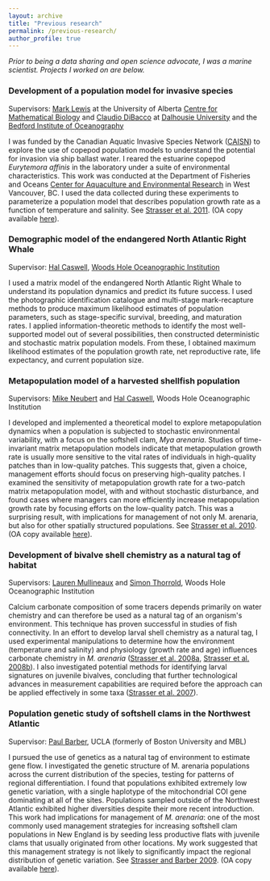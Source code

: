 ```yaml
---
layout: archive
title: "Previous research"
permalink: /previous-research/
author_profile: true
---
```

<body link="#C0C0C0" vlink="#808080" alink="#FF0000"> 


_Prior to being a data sharing and open science advocate, I was a marine scientist. Projects I worked on are below._

### Development of a population model for invasive species

Supervisors: [Mark Lewis](http://www.biology.ualberta.ca/faculty/mark_lewis) at the University of Alberta [Centre for Mathematical Biology](http://www.math.ualberta.ca/~mathbio/) and [Claudio DiBacco](http://chone.marinebiodiversity.ca/people/expertise/claudio-dibacco) at [Dalhousie University](http://oceanography.dal.ca/) and the [Bedford Institute of Oceanography](http://www.bio.gc.ca/index-eng.php)

I was funded by the Canadian Aquatic Invasive Species Network ([CAISN](http://www.caisn.ca/)) to explore the use of copepod population models to understand the potential for invasion via ship ballast water. I reared the estuarine copepod _Eurytemora affinis_ in the laboratory under a suite of environmental characteristics.  This work was conducted at the Department of Fisheries and Oceans [Center for Aquaculture and Environmental Research](http://www.pac.dfo-mpo.gc.ca/science/facilities-installations/caer-crae/index-eng.htm) in West Vancouver, BC.  I used the data collected during these experiments to parameterize a population model that describes population growth rate as a function of temperature and salinity.  See [Strasser et al. 2011](http://onlinelibrary.wiley.com/doi/10.1111/j.1472-4642.2011.00791.x/abstract). (OA copy available [here](http://hdl.handle.net/10402/era.30203)).

### Demographic model of the endangered North Atlantic Right Whale

Supervisor: [Hal Caswell](http://www.whoi.edu/hpb/Site.do?id=1030), [Woods Hole Oceanographic Institution](http://www.whoi.edu)

I used a matrix model of the endangered North Atlantic Right Whale to understand its population dynamics and predict its future success.  I used the photographic identification catalogue and multi-stage mark-recapture methods to produce maximum likelihood estimates of population parameters, such as stage-specific survival, breeding, and maturation rates. I applied information-theoretic methods to identify the most well-supported model out of several possibilities, then constructed deterministic and stochastic matrix population models.  From these, I obtained maximum likelihood estimates of the population growth rate, net reproductive rate, life  expectancy, and current population size.

### Metapopulation model of a harvested shellfish population

Supervisors: [Mike Neubert](http://www.whoi.edu/profile.do?id=mneubert) and [Hal Caswell](http://www.whoi.edu/hpb/Site.do?id=1030), Woods Hole Oceanographic Institution

I developed and implemented a theoretical model to explore metapopulation dynamics when a population is subjected to stochastic environmental variability, with a focus on the softshell clam, _Mya arenaria_.  Studies of time-invariant matrix metapopulation models indicate that metapopulation growth rate is usually more sensitive to the vital rates of individuals in high-quality patches than in low-quality patches. This suggests that, given a choice, management efforts should focus on preserving high-quality patches. I examined the sensitivity of metapopulation growth rate for a two-patch matrix metapopulation model, with and without stochastic disturbance, and found cases where managers can more efficiently increase metapopulation growth rate by focusing efforts on the low-quality patch.  This was a surprising result, with implications for management of not only M. arenaria, but also for other spatially structured populations. See [Strasser et al. 2010](http://www.springerlink.com/content/d0q9341712l78316/). (OA copy available [here](https://darchive.mblwhoilibrary.org/handle/1912/5149)).

### Development of bivalve shell chemistry as a natural tag of habitat

Supervisors: [Lauren Mullineaux](http://www.whoi.edu/science/B/people/lmullineaux/) and [Simon Thorrold](http://www.whoi.edu/hpb/Site.do?id=1892), Woods Hole Oceanographic Institution

Calcium carbonate composition of some tracers depends primarily on water chemistry and can therefore be used as a natural tag of an organism's environment.  This technique has proven successful in studies of fish connectivity.  In an effort to develop larval shell chemistry as a natural tag, I used experimental manipulations to determine how the environment (temperature and salinity) and physiology (growth rate and age) influences carbonate chemistry in _M. arenaria_ ([Strasser et al. 2008a](http://www.int-res.com/abstracts/meps/v370/p155-169/), [Strasser et al. 2008b](http://darchive.mblwhoilibrary.org:8080/bitstream/handle/1912/2175/Strasser_etal.pdf?sequence=1)).  I also investigated potential methods for identifying larval signatures on juvenile bivalves, concluding that further technological advances in measurement capabilities are required before the approach can be applied effectively in some taxa ([Strasser et al. 2007](http://www.aslo.org/lomethods/free/2007/0241.pdf)).

### Population genetic study of softshell clams in the Northwest Atlantic

Supervisor: [Paul Barber](https://www.eeb.ucla.edu/Faculty/Barber/), UCLA (formerly of Boston University and MBL)

I pursued the use of genetics as a natural tag of environment to estimate gene flow.  I investigated the genetic structure of M. arenaria populations across the current distribution of the species, testing for patterns of regional differentiation.  I found that populations exhibited extremely low genetic variation, with a single haplotype of the mitochondrial COI gene dominating at all of the sites. Populations sampled outside of the Northwest Atlantic exhibited higher diversities despite their more recent introduction.  This work had implications for management of _M. arenaria_: one of the most commonly used management strategies for increasing softshell clam populations in New England is by seeding less productive flats with juvenile clams that usually originated from other locations. My work suggested that this management strategy is not likely to significantly impact the regional distribution of genetic variation. See [Strasser and Barber 2009](http://www.springerlink.com/content/ft82227g63710h41/). (OA copy available [here](https://darchive.mblwhoilibrary.org/handle/1912/2866)).
